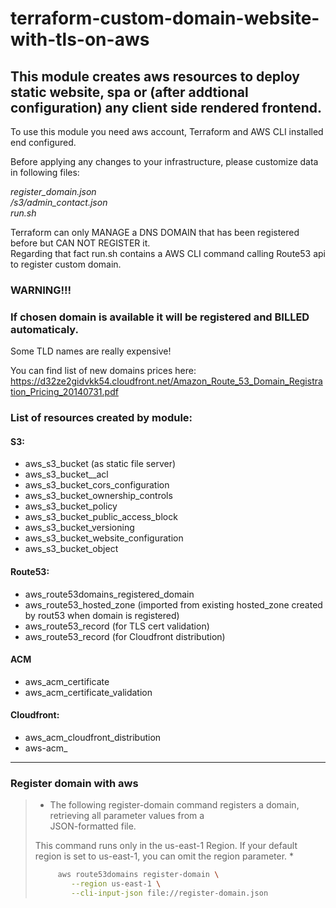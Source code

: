 # terraform-custom-domain-website-with-tls-on-aws

## This module creates aws resources to deploy static website, spa or (after addtional  configuration) any client side rendered frontend.


To use this module you need aws account, Terraform and AWS CLI installed end configured.

Before applying any changes to your infrastructure, please customize data in following files:

*register_domain.json*<br>
*/s3/admin_contact.json*<br>
*run.sh*

Terraform can only MANAGE a DNS DOMAIN that has been registered before but CAN NOT REGISTER it.<br>
Regarding that fact run.sh contains a AWS CLI command calling Route53 api to register custom domain.<br>

### WARNING!!!

### If chosen domain is available it will be registered and BILLED automaticaly.

Some TLD names are really expensive!

You can find list of new domains prices here: <br>https://d32ze2gidvkk54.cloudfront.net/Amazon_Route_53_Domain_Registration_Pricing_20140731.pdf</p>


### List of resources created by module:

#### S3:
  - aws_s3_bucket          (as static file server)
  - aws_s3_bucket__acl
  - aws_s3_bucket_cors_configuration 
  - aws_s3_bucket_ownership_controls
  - aws_s3_bucket_policy
  - aws_s3_bucket_public_access_block
  - aws_s3_bucket_versioning
  - aws_s3_bucket_website_configuration
  - aws_s3_bucket_object
  
#### Route53:
  - aws_route53domains_registered_domain
  - aws_route53_hosted_zone (imported from existing hosted_zone created by rout53 when domain is registered)
  - aws_route53_record      (for TLS cert validation) 
  - aws_route53_record      (for Cloudfront distribution) 
   
#### ACM
  - aws_acm_certificate
  - aws_acm_certificate_validation

#### Cloudfront:
  - aws_acm_cloudfront_distribution
  - aws-acm_             

___

### Register domain with aws 

> * The following register-domain command registers a domain, retrieving all parameter values from a  
> JSON-formatted file.
>
> This command runs only in the us-east-1 Region. If your default region is set to us-east-1, you can omit 
> the region parameter. *
>
> ```bash
>      aws route53domains register-domain \
>         --region us-east-1 \
>         --cli-input-json file://register-domain.json
> ```

